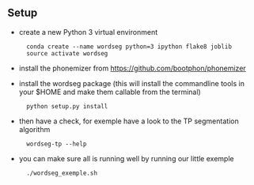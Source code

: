 Setup
-----

* create a new Python 3 virtual environment

        conda create --name wordseg python=3 ipython flake8 joblib
        source activate wordseg

* install the phonemizer from https://github.com/bootphon/phonemizer

* install the wordseg package (this will install the commandline tools
  in your $HOME and make them callable from the terminal)

        python setup.py install

* then have a check, for exemple have a look to the TP segmentation algorithm

        wordseg-tp --help

* you can make sure all is running well by running our little exemple

        ./wordseg_exemple.sh
